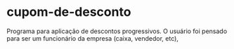 # cupom-de-desconto
Programa para aplicação de descontos progressivos. O usuário foi pensado para ser um funcionário da empresa (caixa, vendedor, etc),
